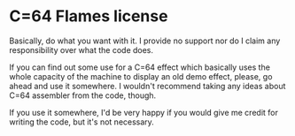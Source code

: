 # C=64 Flames license

Basically, do what you want with it. I provide no support nor do I claim any responsibility over what the code does.

If you can find out some use for a C=64 effect which basically uses the whole capacity of the machine to display
an old demo effect, please, go ahead and use it somewhere. I wouldn't recommend taking any ideas about C=64
assembler from the code, though.

If you use it somewhere, I'd be very happy if you would give me credit for writing the code, but it's not
necessary.